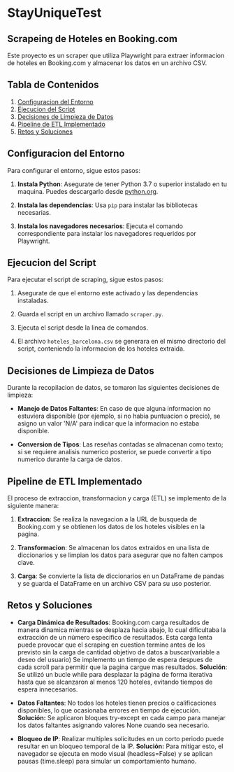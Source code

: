 # StayUniqueTest
## Scrapeing de Hoteles en Booking.com

Este proyecto es un scraper que utiliza Playwright para extraer informacion de hoteles en Booking.com y almacenar los datos en un archivo CSV.

## Tabla de Contenidos
1. [Configuracion del Entorno](#configuracion-del-entorno)
2. [Ejecucion del Script](#ejecucion-del-script)
3. [Decisiones de Limpieza de Datos](#decisiones-de-limpieza-de-datos)
4. [Pipeline de ETL Implementado](#pipeline-de-etl-implementado)
5. [Retos y Soluciones](#retos-y-soluciones)

## Configuracion del Entorno

Para configurar el entorno, sigue estos pasos:

1. **Instala Python**: Asegurate de tener Python 3.7 o superior instalado en tu maquina. Puedes descargarlo desde [python.org](https://www.python.org/downloads/).

2. **Instala las dependencias**: Usa `pip` para instalar las bibliotecas necesarias.

3. **Instala los navegadores necesarios**: Ejecuta el comando correspondiente para instalar los navegadores requeridos por Playwright.

## Ejecucion del Script

Para ejecutar el script de scraping, sigue estos pasos:

1. Asegurate de que el entorno este activado y las dependencias instaladas.

2. Guarda el script en un archivo llamado `scraper.py`.

3. Ejecuta el script desde la linea de comandos.

4. El archivo `hoteles_barcelona.csv` se generara en el mismo directorio del script, conteniendo la informacion de los hoteles extraida.

## Decisiones de Limpieza de Datos

Durante la recopilacion de datos, se tomaron las siguientes decisiones de limpieza:

- **Manejo de Datos Faltantes**: En caso de que alguna informacion no estuviera disponible (por ejemplo, si no habia puntuacion o precio), se asigno un valor 'N/A' para indicar que la informacion no estaba disponible.
  
- **Conversion de Tipos**: Las reseñas contadas se almacenan como texto; si se requiere analisis numerico posterior, se puede convertir a tipo numerico durante la carga de datos.

## Pipeline de ETL Implementado

El proceso de extraccion, transformacion y carga (ETL) se implemento de la siguiente manera:

1. **Extraccion**: Se realiza la navegacion a la URL de busqueda de Booking.com y se obtienen los datos de los hoteles visibles en la pagina.

2. **Transformacion**: Se almacenan los datos extraidos en una lista de diccionarios y se limpian los datos para asegurar que no falten campos clave.

3. **Carga**: Se convierte la lista de diccionarios en un DataFrame de pandas y se guarda el DataFrame en un archivo CSV para su uso posterior.

## Retos y Soluciones

- **Carga Dinámica de Resultados**: Booking.com carga resultados de manera dinamica mientras se desplaza hacia abajo, lo cual dificultaba 
     la extracción de un número específico de resultados.
Esta carga lenta puede provocar que el scraping en cuestion termine antes de los previsto sin la carga de cantidad objetivo de datos a buscar(variable a deseo del usuario)
Se implemento un tiempo de espera despues de cada scroll para permitir que la pagina cargue mas resultados.
**Solución**: Se utilizó un bucle while para desplazar la página de forma iterativa hasta que se alcanzaron al menos 120 hoteles, evitando tiempos de espera innecesarios.

- **Datos Faltantes**: No todos los hoteles tienen precios o calificaciones disponibles, lo que ocasionaba errores en tiempo de ejecución.
	 **Solución:** Se aplicaron bloques try-except en cada campo para manejar los datos faltantes asignando valores None cuando sea necesario.

- **Bloqueo de IP**: Realizar multiples solicitudes en un corto periodo puede resultar en un bloqueo temporal de la IP. 
**Solución:** Para mitigar esto, el navegador se ejecuta en modo visual (headless=False) y se aplican pausas (time.sleep) para simular un comportamiento humano.



